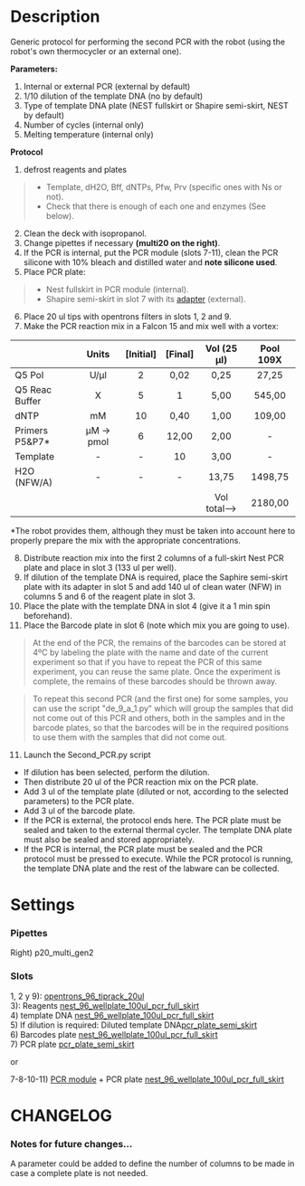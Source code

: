 Description
=

Generic protocol for performing the second PCR with the robot (using the robot's own thermocycler or an external one).

**Parameters:**

1. Internal or external PCR (external by default)
2. 1/10 dilution of the template DNA (no by default)
3. Type of template DNA plate (NEST fullskirt or Shapire semi-skirt, NEST by default)
4. Number of cycles (internal only)
5. Melting temperature (internal only)

**Protocol**

1. defrost reagents and plates
> - Template, dH2O, Bff, dNTPs, Pfw, Prv (specific ones with Ns or not). 
> - Check that there is enough of each one and enzymes (See below). 
2. Clean the deck with isopropanol. 
3. Change pipettes if necessary **(multi20 on the right)**. 
4. If the PCR is internal, put the PCR module (slots 7-11), clean the PCR silicone with 10% bleach and distilled water and **note silicone used**. 
5. Place PCR plate: 
> - Nest fullskirt in PCR module (internal). 
> - Shapire semi-skirt in slot 7 with its [adapter](https://github.com/microenvgen/OT2/blob/426f8d04e7917903d9d31d308ecbcd8541383280/custom_labware/pcr_plate_semi_skirt.md) (external). 
6. Place 20 ul tips with opentrons filters in slots 1, 2 and 9. 
7. Make the PCR reaction mix in a Falcon 15 and mix well with a vortex:

|                   |  Units     | [Initial] | [Final] |  Vol (25 µl) | Pool 109X |
|-------------------|:----------:|:---------:|:-------:|:------------:|:---------:|
| Q5 Pol            |    U/µl    |     2     |   0,02  |     0,25     |   27,25   |
| Q5 Reac Buffer    |      X     |     5     |    1    |     5,00     |   545,00  |
| dNTP              |     mM     |     10    |   0,40  |     1,00     |   109,00  |
| Primers   P5&P7*  | µM -> pmol |     6     |  12,00  |     2,00     |     -     |
| Template          |      -     |     -     |    10   |     3,00     |     -     |
| H2O (NFW/A)       |      -     |     -     |    -    |     13,75    |  1498,75  |
|                   |            |           |         | Vol total--> |  2180,00  |
*The robot provides them, although they must be taken into account here to properly prepare the mix with the appropriate concentrations.

8. Distribute reaction mix into the first 2 columns of a full-skirt Nest PCR plate and place in slot 3 (133 ul per well). 
9. If dilution of the template DNA is required, place the Saphire semi-skirt plate with its adapter in slot 5 and add 140 ul of clean water (NFW) in columns 5 and 6 of the reagent plate in slot 3. 
10. Place the plate with the template DNA in slot 4 (give it a 1 min spin beforehand). 
11. Place the Barcode plate in slot 6 (note which mix you are going to use). 
> At the end of the PCR, the remains of the barcodes can be stored at 4ºC by labeling the plate with the name and date of the current experiment so that if you have to repeat the PCR of this same experiment, you can reuse the same plate. Once the experiment is complete, the remains of these barcodes should be thrown away.


> To repeat this second PCR (and the first one) for some samples, you can use the script "de_9_a_1.py" which will group the samples that did not come out of this PCR and others, both in the samples and in the barcode plates, so that the barcodes will be in the required positions to use them with the samples that did not come out. 
11. Launch the Second_PCR.py script
- If dilution has been selected, perform the dilution. 
- Then distribute 20 ul of the PCR reaction mix on the PCR plate. 
- Add 3 ul of the template plate (diluted or not, according to the selected parameters) to the PCR plate. 
- Add 3 ul of the barcode plate. 
- If the PCR is external, the protocol ends here. The PCR plate must be sealed and taken to the external thermal cycler. The template DNA plate must also be sealed and stored appropriately. 
- If the PCR is internal, the PCR plate must be sealed and the PCR protocol must be pressed to execute. While the PCR protocol is running, the template DNA plate and the rest of the labware can be collected.

Settings
= 

### Pipettes

Right\) p20_multi_gen2  

### Slots

1, 2 y 9): [opentrons_96_tiprack_20ul](https://opentrons.com/products/opentrons-20-l-tips-160-racks-800-refills?sku=999-00007)  
3): Reagents [nest_96_wellplate_100ul_pcr_full_skirt](https://labware.opentrons.com/#/?loadName=nest_96_wellplate_100ul_pcr_full_skirt)  
4) template DNA [nest_96_wellplate_100ul_pcr_full_skirt](https://labware.opentrons.com/#/?loadName=nest_96_wellplate_100ul_pcr_full_skirt)  
5) If dilution is required: Diluted template DNA[pcr_plate_semi_skirt](https://github.com/microenvgen/OT2/blob/426f8d04e7917903d9d31d308ecbcd8541383280/custom_labware/pcr_plate_semi_skirt.md)  
6) Barcodes plate [nest_96_wellplate_100ul_pcr_full_skirt](https://labware.opentrons.com/#/?loadName=nest_96_wellplate_100ul_pcr_full_skirt)  
7) PCR plate [pcr_plate_semi_skirt](https://github.com/microenvgen/OT2/blob/426f8d04e7917903d9d31d308ecbcd8541383280/custom_labware/pcr_plate_semi_skirt.md)  

or

7-8-10-11) [PCR module](https://opentrons.com/products/modules/thermocycler/) + PCR plate [nest_96_wellplate_100ul_pcr_full_skirt](https://labware.opentrons.com/nest_96_wellplate_100ul_pcr_full_skirt?category=wellPlate&manufacturer=NEST)  

CHANGELOG
=

### Notes for future changes...

A parameter could be added to define the number of columns to be made in case a complete plate is not needed.